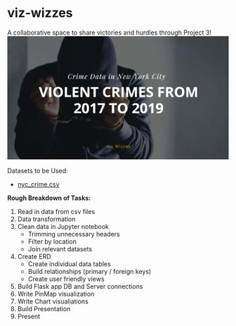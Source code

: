 # viz-wizzes
A collaborative space to share victories and hurdles through Project 3!
![Alt text](images/crime.png?raw=true "Title")

Datasets to be Used: 

- [nyc_crime.csv](https://drive.google.com/file/d/1Mik3OSNpp6GkN0qS3vtoCqbo5wFa-M2U/view?usp=sharing)



**Rough Breakdown of Tasks:** 
1) Read in data from csv files
2) Data transformation
3) Clean data in Jupyter notebook
    - Trimming unnecessary headers
    - Filter by location
    - Join relevant datasets
4) Create ERD
    - Create individual data tables
    - Build relationships (primary / foreign keys)
    - Create user friendly views
5)  Build Flask app DB and Server connections
6)  Write PinMap visualization
7)  Write Chart visualiations
8)  Build Presentation
9)  Present
